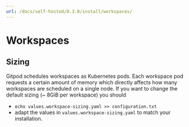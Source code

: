 ```yaml
---
url: /docs/self-hosted/0.3.0/install/workspaces/
---
```


# Workspaces

## Sizing

Gitpod schedules workspaces as Kubernetes pods. Each workspace pod requests a certain amount of memory which directly affects how many workspaces are scheduled on a single node.
If you want to change the default sizing (~ 8GiB per workspace) you should
- `echo values.workspace-sizing.yaml >> configuration.txt`
- adapt the values in `values.workspace-sizing.yaml` to match your installation.
